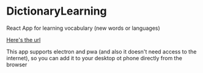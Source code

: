 # DictionaryLearning
React App for learning vocabulary (new words or languages)

[Here's the url](https://dictionary-learning.vercel.app/)

This app supports electron and pwa (and also it doesn't need access to the internet), so you can add it to your desktop ot phone directly from the browser
